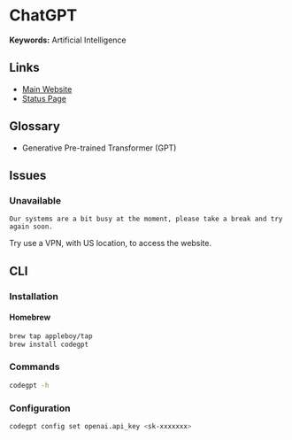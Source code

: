 # ChatGPT

**Keywords:** Artificial Intelligence

<!--
https://langdock.com

https://github.com/lencx/ChatGPT

https://github.com/webwhiz-ai/webwhiz
-->

## Links

- [Main Website](https://chat.openai.com/chat)
- [Status Page](https://status.openai.com)

## Glossary

- Generative Pre-trained Transformer (GPT)

## Issues

### Unavailable

```log
Our systems are a bit busy at the moment, please take a break and try again soon.
```

Try use a VPN, with US location, to access the website.

## CLI

### Installation

#### Homebrew

```sh
brew tap appleboy/tap
brew install codegpt
```

### Commands

```sh
codegpt -h
```

### Configuration

```sh
codegpt config set openai.api_key <sk-xxxxxxx>
```

